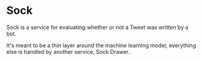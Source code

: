 # Sock

Sock is a service for evaluating whether or not a Tweet was written by a bot.

It's meant to be a thin layer around the machine learning model; everything else is handled by another service, Sock Drawer.

